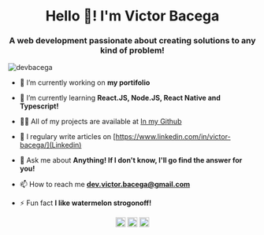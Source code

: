 <h1 align="center">Hello 👋! I'm Victor Bacega</h1>
<h3 align="center">A web development passionate about creating solutions to any kind of problem!</h3>
<p align="left"> <img src="https://komarev.com/ghpvc/?username=devbacega" alt="devbacega" /> </p>

- 🔭 I’m currently working on **my portifolio**

- 🌱  I’m currently learning **React.JS, Node.JS, React Native and Typescript!**

- 👨‍💻 All of my projects are available at [In my Github](https://github.com/DevBacega/)

- 📝 I regulary write articles on [https://www.linkedin.com/in/victor-bacega/](Linkedin)

- 💬 Ask me about **Anything! If I don't know, I'll go find the answer for you!**

- 📫 How to reach me **dev.victor.bacega@gmail.com**

- ⚡ Fun fact **I like watermelon strogonoff!**

<p align="center">
<a href="https://twitter.com/devbacega" target="blank"><img align="center" src="https://cdn.jsdelivr.net/npm/simple-icons@3.0.1/icons/twitter.svg" alt="devbacega" height="20" width="20" /></a>
<a href="https://linkedin.com/in/victor-bacega" target="blank"><img align="center" src="https://cdn.jsdelivr.net/npm/simple-icons@3.0.1/icons/linkedin.svg" alt="victor-bacega" height="20" width="20" /></a>
<a href="https://medium.com/@dev.victor.bacega" target="blank"><img align="center" src="https://cdn.jsdelivr.net/npm/simple-icons@3.0.1/icons/medium.svg" alt="@dev.victor.bacega" height="20" width="20" /></a>
</p>
